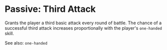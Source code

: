 # Passive: Third Attack
Grants the player a third basic attack every round of battle. The chance of a
successful third attack increases proportionally with the player's `one-handed`
skill.

See also: `one-handed`
